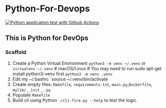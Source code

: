 # Python-For-Devops

[![Python application test with Github Actions](https://github.com/namaimichael/python-for-devops/actions/workflows/devops.yml/badge.svg)](https://github.com/namaimichael/python-for-devops/actions/workflows/devops.yml)

## This is Python for DevOps

### Scaffold

1. Create a Python Virtual Environment `python3 -m venv ~/.venv` or `virtualenv ~/.venv` # macOS/Linux # You may need to run sudo apt-get install python3-venv first
`python3 -m venv .venv`
2. Edit my ~/.bashrc  `source ~/.venv/bin/activate
3. Create empty files: `Makefile`, `requirements.txt`, `main.py`,`Dockerfile`, `mylib/__init__.py`
4. Populate `Makefile`
5. Build cli using Python `./cli-fire.py --help` to test the logic.
